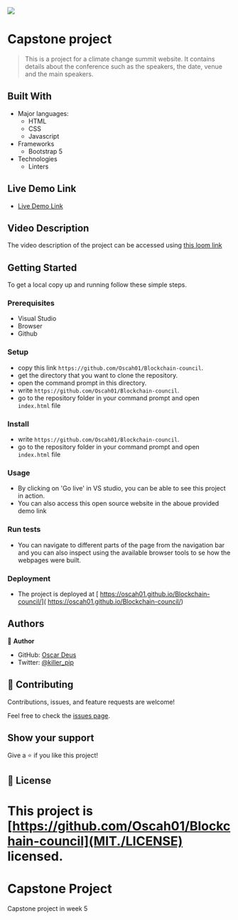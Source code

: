 ![](https://img.shields.io/badge/Microverse-blueviolet)

# Capstone project
> This is a project for a climate change summit website. It contains details about the conference such as the speakers, the date, venue and the main speakers.


## Built With

- Major languages:
  - HTML
  - CSS
  - Javascript
- Frameworks
  - Bootstrap 5
- Technologies
  - Linters

## Live Demo Link

- [Live Demo Link](hhttps://github.com/Oscah01/Blockchain-council)

## Video Description 
The video description of the  project can be accessed using [this loom link](https://www.loom.com/share/cc92d13e72634cadbc6738562779eb6b)

## Getting Started

To get a local copy up and running follow these simple steps.

### Prerequisites
- Visual Studio
- Browser
- Github

### Setup
- copy this link `https://github.com/Oscah01/Blockchain-council`.
- get the directory that you want to clone the repository.
- open the command prompt in this directory.
- write `https://github.com/Oscah01/Blockchain-council`.
- go to the repository folder in your command prompt and open `index.html` file
### Install
- write `https://github.com/Oscah01/Blockchain-council`.
- go to the repository folder in your command prompt and open `index.html` file
### Usage
- By clicking on 'Go live' in VS studio, you can be able to see this project in action.
- You can also access this open source website in the aboue provided demo link
### Run tests
- You can navigate to different parts of the page from the navigation bar and you can also inspect using the available browser tools to se how the webpages were built.
### Deployment
- The project is deployed at [ https://oscah01.github.io/Blockchain-council/]( https://oscah01.github.io/Blockchain-council/)

## Authors

👤 **Author**

- GitHub: [Oscar Deus](https://github.com/oscah01)
- Twitter: [@killer_pip](twitter.com/killer_pip)

## 🤝 Contributing

Contributions, issues, and feature requests are welcome!

Feel free to check the [issues page](https://github.com/https://github.com/Oscah01/Blockchain-council).

## Show your support

Give a ⭐️ if you like this project!


## 📝 License

This project is [https://github.com/Oscah01/Blockchain-council](MIT./LICENSE) licensed.
=======

# Capstone Project
Capstone project in week 5
